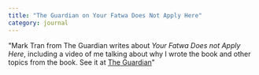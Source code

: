 ```yaml
---
title: "The Guardian on Your Fatwa Does Not Apply Here"
category: journal
---
```

"Mark Tran from The Guardian writes about _Your Fatwa Does not Apply Here_, including a video of me talking about why I wrote the book and other topics from the book. See it at [The Guardian](http://www.theguardian.com/global-development/2013/oct/28/islam-politics-karima-bennoune-fatwa-fundamentalism?commentpage=1)"

